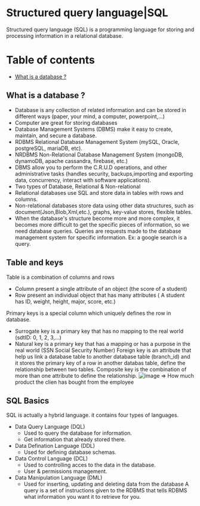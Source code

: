 # Structured query language|SQL
Structured query language (SQL) is a programming language for storing and processing information in a relational database.
# Table of contents
- [What is a database ?]()

## What is a database ?
- Database is any collection of related information and can be stored in different ways (paper, your mind, a computer, powerpoint,...)
- Computer are great for storing databases
- Database Management Systems (DBMS) make it easy to create, maintain, and secure a database.
- RDBMS Relational Database Management System (mySQL, Oracle, postgreSQL, mariaDB, etc).
- NRDBMS Non-Relational Database Management System (mongoDB, dynamoDB, apache cassandra, firebase, etc.)
- DBMS allow you to perform the C.R.U.D operations, and other administrative tasks (handles security, backups,importing and exporting data, concurrency, interact with software applications).
- Two types of Database, Relational & Non-relational
- Relational databases use SQL and store data in tables with rows and columns.
- Non-relational databases store data using other data structures, such as document(Json,Blob,Xml,etc.), graphs, key-value stores, flexible tables. 
- When the database's structure become more and more complex, it becomes more difficult to get the specific pieces of information, so we need database queries. Queries are requests made to the database management system for specific information. Ex: a google search is a query.

## Table and keys
Table is a combination of columns and rows
- Column present a single attribute of an object (the score of a student)
- Row present an individual object that has many attributes ( A student has ID, weight, height, major, score, etc.)

Primary keys is a special column which uniquely defines the row in database.
- Surrogate key is a primary key that has no mapping to the real world (sdtID: 0, 1, 2, 3,...)
- Natural key is a primary key that has a mapping or has a purpose in the real world (SSN Social Security Number)
Foreign key is an attribute that help us link a database table to another database table (branch_id) and it stores the primary key of a row in another databas table, define the relationship between two tables.
Composite key is the combination of more than one attribute to define the relationship.
![image](https://github.com/HaColab2k/Data-analyst-/assets/127838132/bb8db9a1-ca8b-4d9b-a689-79fb56022c87)
=> How much product the clien has bought from the employee

## SQL Basics
SQL is actually a hybrid language. it contains four types of languages.
- Data Query Language (DQL)
  + Used to query the database for information.
  + Get information that already stored there.
- Data Defination Language (DDL)
  + Used for defining database schemas.
- Data Control Language (DCL)
  + Used to controlling acces to the data in the database.
  + User & permissions management.
- Data Manipulation Language (DML)
  + Used for inserting, updating and deleting data from the database
A query is a set of instructions given to the RDBMS that tells RDBMS what information you want it to retrieve for you.
